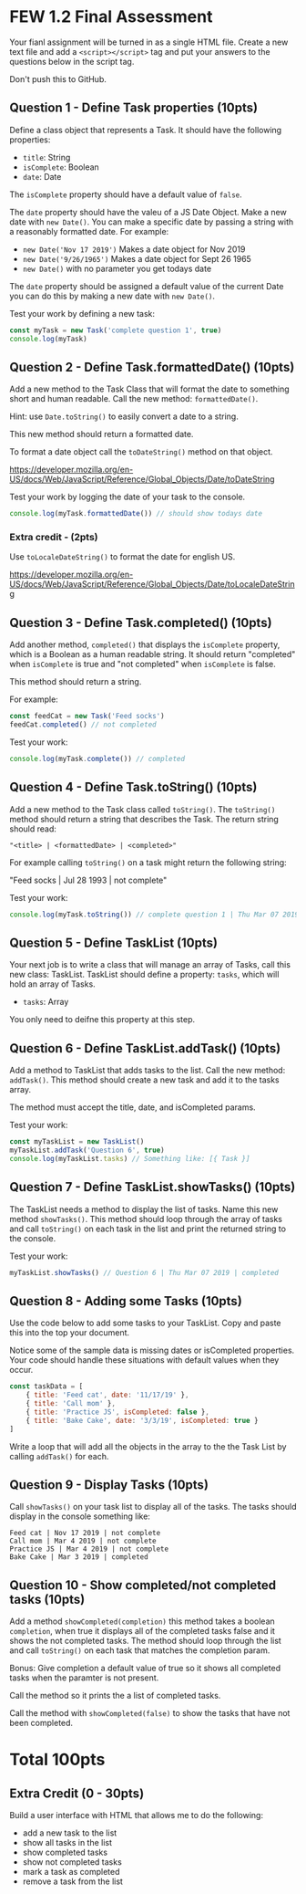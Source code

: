 # FEW 1.2 Final Assessment 

Your fianl assignment will be turned in as a single HTML file. Create a new text file and add a `<script></script>` tag and put your answers to the questions below in the script tag. 

Don't push this to GitHub. 

## Question 1 - Define Task properties (10pts)

Define a class object that represents a Task. It should have the following properties: 

- `title`: String
- `isComplete`: Boolean
- `date`: Date

The `isComplete` property should have a default value of `false`. 

The `date` property should have the valeu of a JS Date Object. Make a new date with `new Date()`. You can make a specific date by passing a string with a reasonably formatted date. For example: 

- `new Date('Nov 17 2019')` Makes a date object for Nov 2019
- `new Date('9/26/1965')` Makes a date object for Sept 26 1965 
- `new Date()` with no parameter you get todays date

The `date` property should be assigned a default value of the current Date you can do this by making a new date with `new Date()`.

Test your work by defining a new task: 

```JavaScript
const myTask = new Task('complete question 1', true)
console.log(myTask)
```

## Question 2 - Define Task.formattedDate() (10pts)

Add a new method to the Task Class that will format the date to something short and human readable. Call the new method: `formattedDate()`. 

Hint: use `Date.toString()` to easily convert a date to a string.

This new method should return a formatted date. 

To format a date object call the `toDateString()` method on that object. 

https://developer.mozilla.org/en-US/docs/Web/JavaScript/Reference/Global_Objects/Date/toDateString

Test your work by logging the date of your task to the console. 

```JavaScript
console.log(myTask.formattedDate()) // should show todays date
```

### Extra credit - (2pts)

Use `toLocaleDateString()` to format the date for english US. 

https://developer.mozilla.org/en-US/docs/Web/JavaScript/Reference/Global_Objects/Date/toLocaleDateString

## Question 3 - Define Task.completed() (10pts)

Add another method, `completed()` that displays the `isComplete` property, which is a Boolean as a human readable string. It should return "completed" when `isComplete` is true and "not completed" when `isComplete` is false. 

This method should return a string.

For example: 

```JavaScript
const feedCat = new Task('Feed socks')
feedCat.completed() // not completed
```

Test your work: 

```JavaScript
console.log(myTask.complete()) // completed
```

## Question 4 - Define Task.toString() (10pts)

Add a new method to the Task class called `toString()`. The `toString()` method should return a string that describes the Task. The return string should read: 

`"<title> | <formattedDate> | <completed>"`
	
For example calling `toString()` on a task might return the following string: 

"Feed socks | Jul 28 1993 | not complete"

Test your work: 

```JavaScript
console.log(myTask.toString()) // complete question 1 | Thu Mar 07 2019 | completed 
```

## Question 5 - Define TaskList (10pts)

Your next job is to write a class that will manage an array of Tasks, call this new class: TaskList. TaskList should define a property: `tasks`, which will hold an array of Tasks. 

- `tasks`: Array

You only need to deifne this property at this step. 

## Question 6 - Define TaskList.addTask() (10pts)

Add a method to TaskList that adds tasks to the list. Call the new method: `addTask()`. This method should create a new task and add it to the tasks array. 

The method must accept the title, date, and isCompleted params. 

Test your work: 

```JavaScript
const myTaskList = new TaskList()
myTaskList.addTask('Question 6', true)
console.log(myTaskList.tasks) // Something like: [{ Task }]
```

## Question 7 - Define TaskList.showTasks() (10pts)

The TaskList needs a method to display the list of tasks. Name this new method `showTasks()`. This method should loop through the array of tasks and call `toString()` on each task in the list and print the returned string to the console. 

Test your work:

```JavaScript
myTaskList.showTasks() // Question 6 | Thu Mar 07 2019 | completed 
```

## Question 8 - Adding some Tasks (10pts)

Use the code below to add some tasks to your TaskList. Copy and paste this into the top your document. 

Notice some of the sample data is missing dates or isCompleted properties. Your code should handle these situations with default values when they occur. 

```JavaScript
const taskData = [
	{ title: 'Feed cat', date: '11/17/19' },
	{ title: 'Call mom' },
	{ title: 'Practice JS', isCompleted: false },
	{ title: 'Bake Cake', date: '3/3/19', isCompleted: true }
]
```

Write a loop that will add all the objects in the array to the the Task List by calling `addTask()` for each. 

## Question 9 - Display Tasks (10pts)

Call `showTasks()` on your task list to display all of the tasks. The tasks should display in the console something like: 

```
Feed cat | Nov 17 2019 | not complete 
Call mom | Mar 4 2019 | not complete
Practice JS | Mar 4 2019 | not complete
Bake Cake | Mar 3 2019 | completed
```

## Question 10 - Show completed/not completed tasks (10pts)

Add a method `showCompleted(completion)` this method takes a boolean `completion`, when true it displays all of the completed tasks false and it shows the not completed tasks. The method should loop through the list and call `toString()` on each task that matches the completion param. 

Bonus: Give completion a default value of true so it shows all completed tasks when the paramter is not present. 

Call the method so it prints the a list of completed tasks. 

Call the method with `showCompleted(false)` to show the tasks that have not been completed. 

# Total 100pts

## Extra Credit (0 - 30pts)

Build a user interface with HTML that allows me to do the following: 

- add a new task to the list
- show all tasks in the list
- show completed tasks
- show not completed tasks 
- mark a task as completed
- remove a task from the list